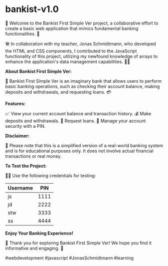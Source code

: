 # bankist-v1.0

🎉 Welcome to the Bankist First Simple Ver project, a collaborative effort to create a basic web application that mimics fundamental banking functionalities. 🎉

🛠️ In collaboration with my teacher, Jonas Schmidtmann, who developed the HTML and CSS components, I contributed to the JavaScript functionality of this project, utilizing my newfound knowledge of arrays to enhance the application's data management capabilities. 🧑‍💻

**About Bankist First Simple Ver:**

🏦 Bankist First Simple Ver is an imaginary bank that allows users to perform basic banking operations, such as checking their account balance, making deposits and withdrawals, and requesting loans. 💳

**Features:**

📈 View your current account balance and transaction history.
💰 Make deposits and withdrawals.
💸 Request loans.
🔐 Manage your account security with a PIN.

**Disclaimer:**

📝 Please note that this is a simplified version of a real-world banking system and is for educational purposes only. It does not involve actual financial transactions or real money.

**To Test the Project:**

👨‍💻 Use the following credentials for testing:

Username | PIN
------- | --------
js | 1111
jd | 2222
stw | 3333
ss | 4444

**Enjoy Your Banking Experience!**

👋 Thank you for exploring Bankist First Simple Ver! We hope you find it informative and engaging. 🤝

#webdevelopment #javascript #JonasSchmidtmann #learning

